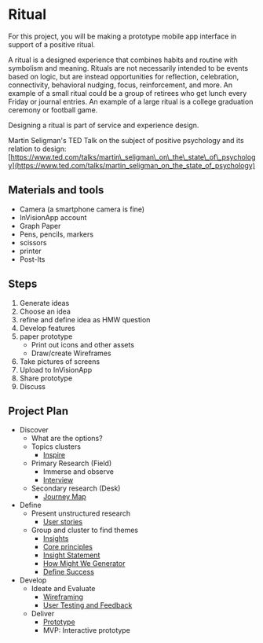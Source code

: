 # Ritual

For this project, you will be making a prototype mobile app interface in support of a positive ritual.

A ritual is a designed experience that combines habits and routine with symbolism and meaning. Rituals are not necessarily intended to be events based on logic, but are instead opportunities for reflection, celebration, connectivity, behavioral nudging, focus, reinforcement, and more. An example of a small ritual could be a group of retirees who get lunch every Friday or journal entries. An example of a large ritual is a college graduation ceremony or football game.

Designing a ritual is part of service and experience design.

Martin Seligman's TED Talk on the subject of positive psychology and its relation to design:  
[https://www.ted.com/talks/martin\_seligman\_on\_the\_state\_of\_psychology](https://www.ted.com/talks/martin_seligman_on_the_state_of_psychology)

## Materials and tools

* Camera \(a smartphone camera is fine\)
* InVisionApp account
* Graph Paper
* Pens, pencils, markers
* scissors
* printer
* Post-Its

## Steps

1. Generate ideas
2. Choose an idea
3. refine and define idea as HMW question
4. Develop features
5. paper prototype
   * Print out icons and other assets
   * Draw/create Wireframes
6. Take pictures of screens
7. Upload to InVisionApp
8. Share prototype
9. Discuss

## Project Plan

* Discover
  * What are the options?
  * Topics clusters
    * [Inspire](../toolkit/inspire.md)
  * Primary Research \(Field\)
    * Immerse and observe
    * [Interview](../toolkit/interview.md)
  * Secondary research \(Desk\)
    * [Journey Map](../toolkit/journey_map.md)
* Define
  * Present unstructured research
    * [User stories](../toolkit/user_stories.md)
  * Group and cluster to find themes
    * [Insights](../toolkit/insights.md)
    * [Core principles](../toolkit/core_principles.md)
    * [Insight Statement](../toolkit/insight_statement.md)
    * [How Might We Generator](../toolkit/how_might_we_generator.md)
    * [Define Success](../toolkit/define_success.md)
* Develop    
  * Ideate and Evaluate
    * [Wireframing](../toolkit/wireframing.md)
    * [User Testing and Feedback](../toolkit/user_testing_and_feedback.md)
  * Deliver
    * [Prototype](../toolkit/prototype.md)
    * MVP: Interactive prototype



